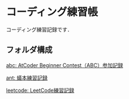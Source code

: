 # コーディング練習帳

コーディング練習記録です．

## フォルダ構成

[abc: AtCoder Beginner Contest（ABC）参加記録](abc)

[ant: 蟻本練習記録](ant)

[leetcode: LeetCode練習記録](leetcode)
